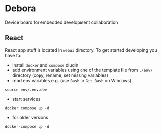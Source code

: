 # Debora

Device board for embedded development collaboration

## React

React app stuff is located in `webui` directory. To get started developing you have to:
- install `docker` and `compose` plugin
- add environment variables using one of the template file from `./env/` directory (copy, rename, set missing variables)
- read env variables e.g. (use `Bash` or `Git Bash` on Windows)
```
source env/.env.dev
```
- start services
```
docker compose up -d
```
- for older versions
```
docker-compose up -d
```
